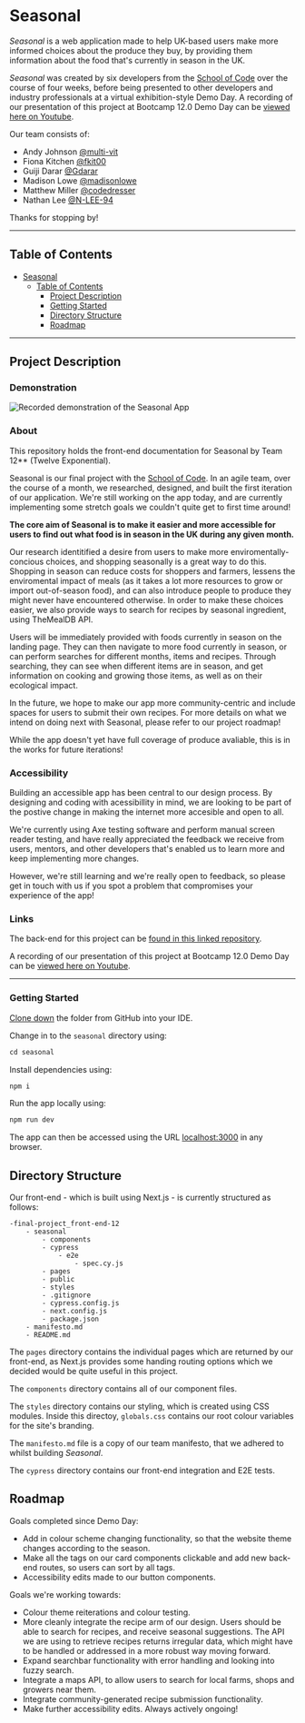 # Seasonal

_Seasonal_ is a web application made to help UK-based users make more informed choices about the produce they buy, by providing them information about the food that's currently in season in the UK.

_Seasonal_ was created by six developers from the [School of Code](https://github.com/SchoolOfCode) over the course of four weeks, before being presented to other developers and industry professionals at a virtual exhibition-style Demo Day. A recording of our presentation of this project at Bootcamp 12.0 Demo Day can be [viewed here on Youtube](https://www.youtube.com/watch?v=Oit70HijLSY&feature=youtu.be).

Our team consists of:

- Andy Johnson [@multi-vit](https://github.com/multi-vit)
- Fiona Kitchen [@fkit00](https://github.com/fkit00)
- Guiji Darar [@Gdarar](https://github.com/Gdarar)
- Madison Lowe [@madisonlowe](https://github.com/madisonlowe)
- Matthew Miller [@codedresser](https://github.com/codedresser)
- Nathan Lee [@N-LEE-94](https://github.com/N-LEE-94)

Thanks for stopping by!

---

## Table of Contents

- [Seasonal](#seasonal)
  - [Table of Contents](#table-of-contents)
    - [Project Description](#project-description)
    - [Getting Started](#getting-started)
    - [Directory Structure](#directory-Structure)
    - [Roadmap](#roadmap)

---

## Project Description

### Demonstration

![Recorded demonstration of the Seasonal App](./Seasonal-Demo.gif)

### About

This repository holds the front-end documentation for Seasonal by Team 12\*\* (Twelve Exponential).

Seasonal is our final project with the [School of Code](https://github.com/SchoolOfCode). In an agile team, over the course of a month, we researched, designed, and built the first iteration of our application. We're still working on the app today, and are currently implementing some stretch goals we couldn't quite get to first time around!

**The core aim of Seasonal is to make it easier and more accessible for users to find out what food is in season in the UK during any given month.**

Our research identitified a desire from users to make more enviromentally-concious choices, and shopping seasonally is a great way to do this. Shopping in season can reduce costs for shoppers and farmers, lessens the enviromental impact of meals (as it takes a lot more resources to grow or import out-of-season food), and can also introduce people to produce they might never have encountered otherwise. In order to make these choices easier, we also provide ways to search for recipes by seasonal ingredient, using TheMealDB API.

Users will be immediately provided with foods currently in season on the landing page. They can then navigate to more food currently in season, or can perform searches for different months, items and recipes. Through searching, they can see when different items are in season, and get information on cooking and growing those items, as well as on their ecological impact.

In the future, we hope to make our app more community-centric and include spaces for users to submit their own recipes. For more details on what we intend on doing next with Seasonal, please refer to our project roadmap!

While the app doesn't yet have full coverage of produce avaliable, this is in the works for future iterations!

### Accessibility

Building an accessible app has been central to our design process. By designing and coding with acessibillity in mind, we are looking to be part of the postive change in making the internet more accesible and open to all.

We're currently using Axe testing software and perform manual screen reader testing, and have really appreciated the feedback we receive from users, mentors, and other developers that's enabled us to learn more and keep implementing more changes.

However, we're still learning and we're really open to feedback, so please get in touch with us if you spot a problem that compromises your experience of the app!

### Links

The back-end for this project can be [found in this linked repository](https://github.com/SchoolOfCode/final-project_back-end-12).

A recording of our presentation of this project at Bootcamp 12.0 Demo Day can be [viewed here on Youtube](https://www.youtube.com/watch?v=Oit70HijLSY&feature=youtu.be).

---

### Getting Started

[Clone down](https://docs.github.com/en/desktop/contributing-and-collaborating-using-github-desktop/adding-and-cloning-repositories/cloning-and-forking-repositories-from-github-desktop) the folder from GitHub into your IDE.

Change in to the `seasonal` directory using:

```javascript
cd seasonal
```

Install dependencies using:

```javascript
npm i
```

Run the app locally using:

```javascript
npm run dev
```

The app can then be accessed using the URL [localhost:3000](http://localhost:3000) in any browser.

## Directory Structure

Our front-end - which is built using Next.js - is currently structured as follows:

```
-final-project_front-end-12
    - seasonal
        - components
        - cypress
            - e2e
                - spec.cy.js
        - pages
        - public
        - styles
        - .gitignore
        - cypress.config.js
        - next.config.js
        - package.json
    - manifesto.md
    - README.md
```

The `pages` directory contains the individual pages which are returned by our front-end, as Next.js provides some handing routing options which we decided would be quite useful in this project.

The `components` directory contains all of our component files.

The `styles` directory contains our styling, which is created using CSS modules. Inside this directoy, `globals.css` contains our root colour variables for the site's branding.

The `manifesto.md` file is a copy of our team manifesto, that we adhered to whilst building _Seasonal_.

The `cypress` directory contains our front-end integration and E2E tests.

## Roadmap

Goals completed since Demo Day:

- Add in colour scheme changing functionality, so that the website theme changes according to the season.
- Make all the tags on our card components clickable and add new back-end routes, so users can sort by all tags.
- Accessibility edits made to our button components.

Goals we're working towards:

- Colour theme reiterations and colour testing.
- More cleanly integrate the recipe arm of our design. Users should be able to search for recipes, and receive seasonal suggestions. The API we are using to retrieve recipes returns irregular data, which might have to be handled or addressed in a more robust way moving forward.
- Expand searchbar functionality with error handling and looking into fuzzy search.
- Integrate a maps API, to allow users to search for local farms, shops and growers near them.
- Integrate community-generated recipe submission functionality.
- Make further accessibility edits. Always actively ongoing!
